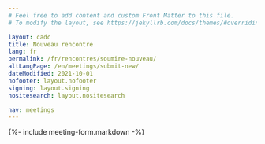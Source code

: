 ```yaml
---
# Feel free to add content and custom Front Matter to this file.
# To modify the layout, see https://jekyllrb.com/docs/themes/#overriding-theme-defaults

layout: cadc
title: Nouveau rencontre
lang: fr
permalink: /fr/rencontres/soumire-nouveau/
altLangPage: /en/meetings/submit-new/
dateModified: 2021-10-01
nofooter: layout.nofooter
signing: layout.signing
nositesearch: layout.nositesearch

nav: meetings
---
```


{%- include meeting-form.markdown -%}
